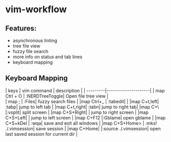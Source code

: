 # vim-workflow

## Features: 
 - asynchronous linting
 - tree file view
 - fuzzy file search
 - more info on status and tab lines
 - keyboard mapping

## Keyboard Mapping 
| keys | vim command | description | 
| ---------|---------------------|
| map Ctrl + O | :NERDTreeToggle<CR>| Open file tree view |  
| map ; | :Files<CR>| fuzzy search files |
|map Ctrl+_ | :tabedit<CR>| |
|map C+t,left| :tabp<CR>| jump to left tab |
|map C+t,right| :tabn<CR>| jump to right tab|
|map C+\ |:vsplit<CR>| split screen |
|map C+S+Right| <C-W><Right>| jump to right screen |
|map C+S+Left| <C-W><Left>| jump to left screen |
|map C+F12 |:Gblame<CR>| open gblame |
|map C+S+kDel | :wqa<CR>| save and exit all windows |
|map C+S+Home> | :mks! ./.vimsession<CR>| save session |
|map C+Home| |:source ./.vimsession<CR>| open last saved session for current dir |


